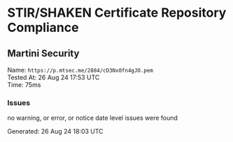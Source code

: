 # STIR/SHAKEN Certificate Repository Compliance

## Martini Security

Name: `https://p.mtsec.me/2884/cD3Nx0fn4gJO.pem`\
Tested At: 26 Aug 24 17:53 UTC\
Time: 75ms

### Issues

no warning, or error, or notice date level issues were found

Generated: 26 Aug 24 18:03 UTC